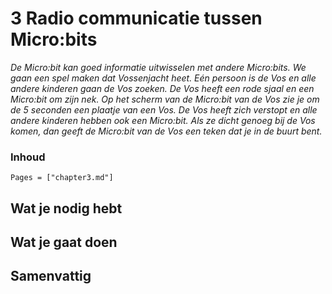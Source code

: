 # 3 Radio communicatie tussen Micro:bits

*De Micro:bit kan goed informatie uitwisselen met andere Micro:bits. We gaan een spel maken dat Vossenjacht heet. Eén persoon is de Vos en alle andere kinderen gaan de Vos zoeken. De Vos heeft een rode sjaal en een Micro:bit om zijn nek. Op het scherm van de Micro:bit van de Vos zie je om de 5 seconden een plaatje van een Vos. De Vos heeft zich verstopt en alle andere kinderen hebben ook een Micro:bit. Als ze dicht genoeg bij de Vos komen, dan geeft de Micro:bit van de Vos een teken dat je in de buurt bent.*

### Inhoud

```@contents
Pages = ["chapter3.md"]
```

## Wat je nodig hebt

## Wat je gaat doen

## Samenvattig
